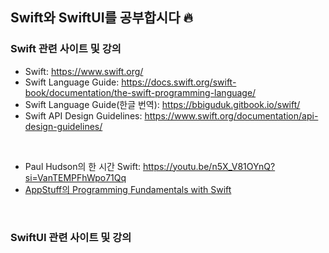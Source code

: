 ## Swift와 SwiftUI를 공부합시다 🔥

### Swift 관련 사이트 및 강의

- Swift: https://www.swift.org/
- Swift Language Guide: https://docs.swift.org/swift-book/documentation/the-swift-programming-language/
- Swift Language Guide(한글 번역): https://bbiguduk.gitbook.io/swift/
- Swift API Design Guidelines: https://www.swift.org/documentation/api-design-guidelines/
<br>

- Paul Hudson의 한 시간 Swift: https://youtu.be/n5X_V81OYnQ?si=VanTEMPFhWpo71Qq
- [AppStuff의 Programming Fundamentals with Swift](https://youtube.com/playlist?list=PLRcTS2CSnBfMbk7n5SYBQQhL6iyRf2i81&si=uN-3OfSdwAzgQW47)
<br>

### SwiftUI 관련 사이트 및 강의

